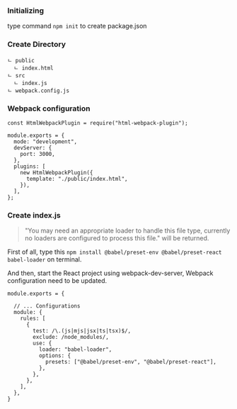 ### Initializing

type command `npm init` to create package.json

### Create Directory

```
ㄴ public
  ㄴ index.html
ㄴ src
  ㄴ index.js
ㄴ webpack.config.js

```

### Webpack configuration

```
const HtmlWebpackPlugin = require("html-webpack-plugin");

module.exports = {
  mode: "development",
  devServer: {
    port: 3000,
  },
  plugins: [
    new HtmlWebpackPlugin({
      template: "./public/index.html",
    }),
  ],
};

```

### Create index.js

> "You may need an appropriate loader to handle this file type, currently no loaders are configured to process this file." will be returned.

First of all, type this `npm install @babel/preset-env @babel/preset-react babel-loader` on terminal.

And then, start the React project using webpack-dev-server, Webpack configuration need to be updated.

```
module.exports = {

  // ... Configurations
  module: {
    rules: [
      {
        test: /\.(js|mjs|jsx|ts|tsx)$/,
        exclude: /node_modules/,
        use: {
          loader: "babel-loader",
          options: {
            presets: ["@babel/preset-env", "@babel/preset-react"],
          },
        },
      },
    ],
  },
}


```
